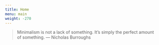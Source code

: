 ```yaml
---
title: Home
menu: main
weight: -270
---
```

> Minimalism is not a lack of something. It’s simply the perfect amount of something.
> — Nicholas Burroughs